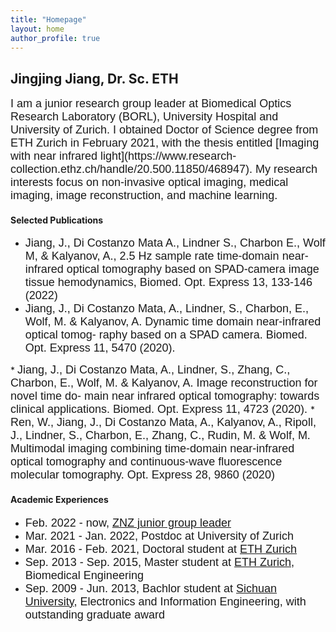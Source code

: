 ```yaml
---
title: "Homepage"
layout: home
author_profile: true
--- 
```

 
## Jingjing Jiang, Dr. Sc. ETH
 
<span style="font-family:Helvetica; font-size:18px;">
I am a junior research group leader at Biomedical Optics Research Laboratory (BORL), University Hospital and University of Zurich. I obtained Doctor of Science degree from ETH Zurich in February 2021, with the thesis entitled [Imaging with near infrared light](https://www.research-collection.ethz.ch/handle/20.500.11850/468947).  My research interests focus on non-invasive optical imaging, medical imaging, image reconstruction, and machine learning. 
</span>

#### Selected Publications
* <span style="font-family:Helvetica; font-size:18px;">Jiang, J., Di Costanzo Mata A., Lindner S., Charbon E., Wolf M, & Kalyanov, A., 2.5 Hz sample rate time-domain near-infrared optical tomography based on SPAD-camera image tissue hemodynamics, Biomed. Opt. Express 13, 133-146 (2022) </span>
* <span style="font-family:Helvetica; font-size:18px;"> Jiang, J., Di Costanzo Mata, A., Lindner, S., Charbon, E., Wolf, M. & Kalyanov, A. Dynamic time domain near-infrared optical tomog- raphy based on a SPAD camera. Biomed. Opt. Express 11, 5470 (2020).
 </span>
* <span style="font-family:Helvetica; font-size:18px;">Jiang, J., Di Costanzo Mata, A., Lindner, S., Zhang, C., Charbon, E., Wolf, M. & Kalyanov, A. Image reconstruction for novel time do- main near infrared optical tomography: towards clinical applications. Biomed. Opt. Express 11, 4723 (2020). </span>
* <span style="font-family:Helvetica; font-size:18px;">Ren, W., Jiang, J., Di Costanzo Mata, A., Kalyanov, A., Ripoll, J., Lindner, S., Charbon, E., Zhang, C., Rudin, M. & Wolf, M. Multimodal imaging combining time-domain near-infrared optical tomography and continuous-wave fluorescence molecular tomography. Opt.  Express 28, 9860 (2020)
 </span>


#### Academic Experiences
* <span style="font-family:Helvetica; font-size:18px;">Feb. 2022 - now,  [ZNZ junior group leader](https://www.neuroscience.uzh.ch/en/research/biomedical_technology.html#jiang) </span>
* <span style="font-family:Helvetica; font-size:18px;"> Mar. 2021 - Jan. 2022, Postdoc at University of Zurich </span>
* <span style="font-family:Helvetica; font-size:18px;">Mar. 2016 - Feb. 2021, Doctoral student at [ETH Zurich](https://ethz.ch/en.html) </span>
* <span style="font-family:Helvetica; font-size:18px;">Sep. 2013 - Sep. 2015, Master student at [ETH Zurich](https://ethz.ch/en.html), Biomedical Engineering </span>
* <span style="font-family:Helvetica; font-size:18px;">Sep. 2009 - Jun. 2013, Bachlor student at [Sichuan University](https://en.scu.edu.cn), Electronics and Information Engineering, with outstanding graduate award </span>
 


